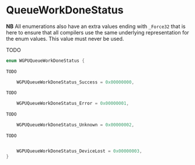 

# QueueWorkDoneStatus

**NB** All enumerations also have an extra values ending with `_Force32` that is here to ensure that all compilers use the same underlying representation for the enum values. This value must never be used.


TODO

```C
enum WGPUQueueWorkDoneStatus {
        
TODO

    WGPUQueueWorkDoneStatus_Success = 0x00000000,
        
TODO

    WGPUQueueWorkDoneStatus_Error = 0x00000001,
        
TODO

    WGPUQueueWorkDoneStatus_Unknown = 0x00000002,
        
TODO


    WGPUQueueWorkDoneStatus_DeviceLost = 0x00000003,
}
```
